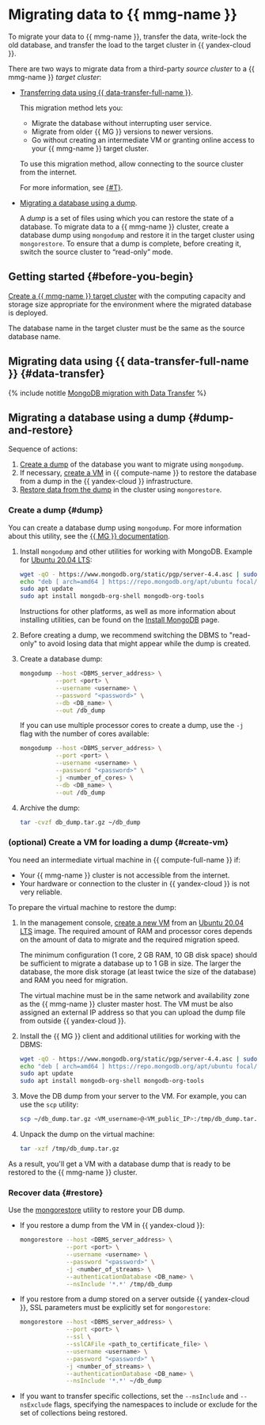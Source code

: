 # Migrating data to {{ mmg-name }}

To migrate your data to {{ mmg-name }}, transfer the data, write-lock the old database, and transfer the load to the target cluster in {{ yandex-cloud }}.

There are two ways to migrate data from a third-party _source cluster_ to a {{ mmg-name }} _target cluster_:

* [Transferring data using {{ data-transfer-full-name }}](#data-transfer).

   This migration method lets you:

   * Migrate the database without interrupting user service.
   * Migrate from older {{ MG }} versions to newer versions.
   * Go without creating an intermediate VM or granting online access to your {{ mmg-name }} target cluster.

   To use this migration method, allow connecting to the source cluster from the internet.

   For more information, see [{#T}](../../data-transfer/concepts/use-cases.md).

* [Migrating a database using a dump](#dump-and-restore).

   A _dump_ is a set of files using which you can restore the state of a database. To migrate data to a {{ mmg-name }} cluster, create a database dump using `mongodump` and restore it in the target cluster using `mongorestore`. To ensure that a dump is complete, before creating it, switch the source cluster to <q>read-only</q> mode.

## Getting started {#before-you-begin}

[Create a {{ mmg-name }} target cluster](../../managed-mongodb/operations/cluster-create.md) with the computing capacity and storage size appropriate for the environment where the migrated database is deployed.

The database name in the target cluster must be the same as the source database name.

## Migrating data using {{ data-transfer-full-name }} {#data-transfer}

{% include notitle [MongoDB migration with Data Transfer](../datatransfer/managed-mongodb.md) %}

## Migrating a database using a dump {#dump-and-restore}

Sequence of actions:

1. [Create a dump](#dump) of the database you want to migrate using `mongodump`.
1. If necessary, [create a VM](#create-vm) in {{ compute-name }} to restore the database from a dump in the {{ yandex-cloud }} infrastructure.
1. [Restore data from the dump](#restore) in the cluster using `mongorestore`.

### Create a dump {#dump}

You can create a database dump using `mongodump`. For more information about this utility, see the [{{ MG }} documentation](https://docs.mongodb.com/manual/reference/program/mongodump/).

1. Install `mongodump` and other utilities for working with MongoDB. Example for [Ubuntu 20.04 LTS](/marketplace/products/yc/ubuntu-20-04-lts):

   ```bash
   wget -qO - https://www.mongodb.org/static/pgp/server-4.4.asc | sudo apt-key add -
   echo "deb [ arch=amd64 ] https://repo.mongodb.org/apt/ubuntu focal/mongodb-org/4.4 multiverse" | sudo tee /etc/apt/sources.list.d/mongodb-org-4.4.list
   sudo apt update
   sudo apt install mongodb-org-shell mongodb-org-tools
   ```

   Instructions for other platforms, as well as more information about installing utilities, can be found on the [Install MongoDB](https://docs.mongodb.com/manual/installation/) page.

1. Before creating a dump, we recommend switching the DBMS to "read-only" to avoid losing data that might appear while the dump is created.

1. Create a database dump:

   ```bash
   mongodump --host <DBMS_server_address> \
             --port <port> \
             --username <username> \
             --password "<password>" \
             --db <DB_name> \
             --out /db_dump
   ```

   If you can use multiple processor cores to create a dump, use the `-j` flag with the number of cores available:

   ```bash
   mongodump --host <DBMS_server_address> \
             --port <port> \
             --username <username> \
             --password "<password>" \
             -j <number_of_cores> \
             --db <DB_name> \
             --out /db_dump
   ```

1. Archive the dump:

   ```bash
   tar -cvzf db_dump.tar.gz ~/db_dump
   ```

### (optional) Create a VM for loading a dump {#create-vm}

You need an intermediate virtual machine in {{ compute-full-name }} if:

* Your {{ mmg-name }} cluster is not accessible from the internet.
* Your hardware or connection to the cluster in {{ yandex-cloud }} is not very reliable.

To prepare the virtual machine to restore the dump:

1. In the management console, [create a new VM](../../compute/operations/vm-create/create-linux-vm.md) from an [Ubuntu 20.04 LTS](/marketplace/products/yc/ubuntu-20-04-lts) image. The required amount of RAM and processor cores depends on the amount of data to migrate and the required migration speed.


    The minimum configuration (1 core, 2 GB RAM, 10 GB disk space) should be sufficient to migrate a database up to 1 GB in size. The larger the database, the more disk storage (at least twice the size of the database) and RAM you need for migration.

    The virtual machine must be in the same network and availability zone as the {{ mmg-name }} cluster master host. The VM must be also assigned an external IP address so that you can upload the dump file from outside {{ yandex-cloud }}.

1. Install the {{ MG }} client and additional utilities for working with the DBMS:

   ```bash
   wget -qO - https://www.mongodb.org/static/pgp/server-4.4.asc | sudo apt-key add -
   echo "deb [ arch=amd64 ] https://repo.mongodb.org/apt/ubuntu focal/mongodb-org/4.4 multiverse" | sudo tee /etc/apt/sources.list.d/mongodb-org-4.4.list
   sudo apt update
   sudo apt install mongodb-org-shell mongodb-org-tools
   ```

1. Move the DB dump from your server to the VM. For example, you can use the `scp` utility:

   ```bash
   scp ~/db_dump.tar.gz <VM_username>@<VM_public_IP>:/tmp/db_dump.tar.gz
   ```

1. Unpack the dump on the virtual machine:

   ```bash
   tar -xzf /tmp/db_dump.tar.gz
   ```

As a result, you'll get a VM with a database dump that is ready to be restored to the {{ mmg-name }} cluster.


### Recover data {#restore}

Use the [mongorestore](https://docs.mongodb.com/manual/reference/program/mongorestore/) utility to restore your DB dump.

* If you restore a dump from the VM in {{ yandex-cloud }}:

   ```bash
   mongorestore --host <DBMS_server_address> \
                --port <port> \
                --username <username> \
                --password "<password>" \
                -j <number_of_streams> \
                --authenticationDatabase <DB_name> \
                --nsInclude '*.*' /tmp/db_dump
   ```

* If you restore from a dump stored on a server outside {{ yandex-cloud }}, SSL parameters must be explicitly set for `mongorestore`:

   ```bash
   mongorestore --host <DBMS_server_address> \
                --port <port> \
                --ssl \
                --sslCAFile <path_to_certificate_file> \
                --username <username> \
                --password "<password>" \
                -j <number_of_streams> \
                --authenticationDatabase <DB_name> \
                --nsInclude '*.*' ~/db_dump
   ```

* If you want to transfer specific collections, set the `--nsInclude` and `--nsExclude` flags, specifying the namespaces to include or exclude for the set of collections being restored.
